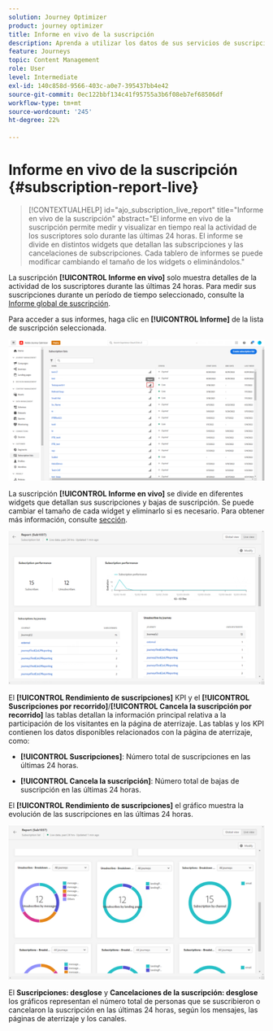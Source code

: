 ```yaml
---
solution: Journey Optimizer
product: journey optimizer
title: Informe en vivo de la suscripción
description: Aprenda a utilizar los datos de sus servicios de suscripción con el informe de suscripción en directo
feature: Journeys
topic: Content Management
role: User
level: Intermediate
exl-id: 140c858d-9566-403c-a0e7-395437bb4e42
source-git-commit: 0ec122bbf134c41f95755a3b6f08eb7ef68506df
workflow-type: tm+mt
source-wordcount: '245'
ht-degree: 22%

---
```


# Informe en vivo de la suscripción {#subscription-report-live}

>[!CONTEXTUALHELP]
>id="ajo_subscription_live_report"
>title="Informe en vivo de la suscripción"
>abstract="El informe en vivo de la suscripción permite medir y visualizar en tiempo real la actividad de los suscriptores solo durante las últimas 24 horas. El informe se divide en distintos widgets que detallan las subscripciones y las cancelaciones de subscripciones. Cada tablero de informes se puede modificar cambiando el tamaño de los widgets o eliminándolos."

La suscripción **[!UICONTROL Informe en vivo]** solo muestra detalles de la actividad de los suscriptores durante las últimas 24 horas. Para medir sus suscripciones durante un período de tiempo seleccionado, consulte la [Informe global de suscripción](subscription-report-global.md).

Para acceder a sus informes, haga clic en **[!UICONTROL Informe]** de la lista de suscripción seleccionada.

![](assets/subscription_report_7.png)

La suscripción **[!UICONTROL Informe en vivo]** se divide en diferentes widgets que detallan sus suscripciones y bajas de suscripción. Se puede cambiar el tamaño de cada widget y eliminarlo si es necesario. Para obtener más información, consulte [sección](live-report.md).

![](assets/subscription_report_3.png)

El **[!UICONTROL Rendimiento de suscripciones]** KPI y el **[!UICONTROL Suscripciones por recorrido]**/**[!UICONTROL Cancela la suscripción por recorrido]** las tablas detallan la información principal relativa a la participación de los visitantes en la página de aterrizaje. Las tablas y los KPI contienen los datos disponibles relacionados con la página de aterrizaje, como:

* **[!UICONTROL Suscripciones]**: Número total de suscripciones en las últimas 24 horas.

* **[!UICONTROL Cancela la suscripción]**: Número total de bajas de suscripción en las últimas 24 horas.

El **[!UICONTROL Rendimiento de suscripciones]** el gráfico muestra la evolución de las suscripciones en las últimas 24 horas.

![](assets/subscription_report_4.png)

El **Suscripciones: desglose** y **Cancelaciones de la suscripción: desglose** los gráficos representan el número total de personas que se suscribieron o cancelaron la suscripción en las últimas 24 horas, según los mensajes, las páginas de aterrizaje y los canales.
